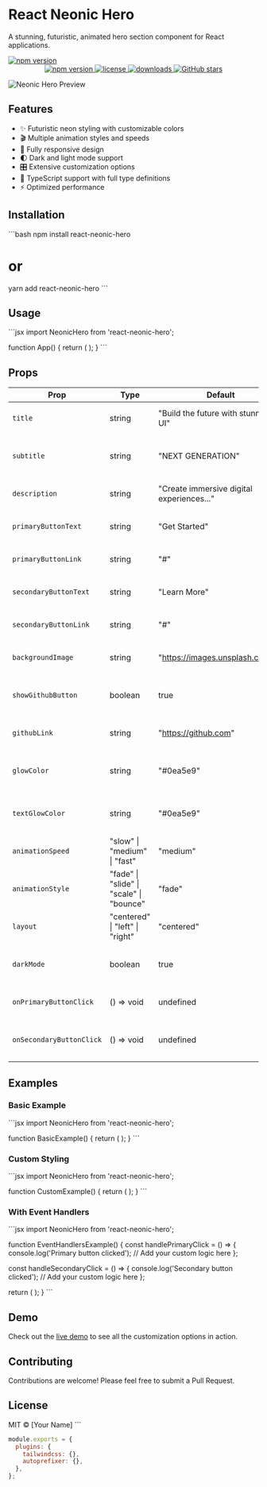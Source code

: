 # React Neonic Hero
A stunning, futuristic, animated hero section component for React applications.

<a href="https://www.npmjs.com/package/bismillahcss">
    <img src="docs/bismillah.svg" alt="npm version">
</a>

<div align="center">
  <a href="https://www.npmjs.com/package/bismillahcss">
    <img src="https://img.shields.io/npm/v/bismillahcss.svg" alt="npm version">
  </a>
  <a href="https://github.com/BismillahCSS/bismillahcss-framework/blob/main/LICENSE">
    <img src="https://img.shields.io/npm/l/bismillahcss.svg" alt="license">
  </a>
  <a href="https://www.npmjs.com/package/bismillahcss">
    <img src="https://img.shields.io/npm/dt/bismillahcss.svg" alt="downloads">
  </a>
  <a href="https://github.com/BismillahCSS/.github/tree/main/profile">
    <img src="https://img.shields.io/github/stars/BismillahCSS/bismillahcss-framework.svg?style=social" alt="GitHub stars">
  </a>
</div>


![Neonic Hero Preview](../public/hero.png)

## Features

- ✨ Futuristic neon styling with customizable colors
- 🎬 Multiple animation styles and speeds
- 📱 Fully responsive design
- 🌓 Dark and light mode support
- 🎛️ Extensive customization options
- 🔧 TypeScript support with full type definitions
- ⚡ Optimized performance

## Installation

\`\`\`bash
npm install react-neonic-hero
# or
yarn add react-neonic-hero
\`\`\`

## Usage

\`\`\`jsx
import NeonicHero from 'react-neonic-hero';

function App() {
  return (
    <NeonicHero 
      title="Build futuristic UIs with Neonic Hero"
      subtitle="NEXT GENERATION"
      description="Create immersive digital experiences with our animated hero component."
      glowColor="#0ea5e9"
      animationStyle="slide"
    />
  );
}
\`\`\`

## Props

| Prop | Type | Default | Description |
|------|------|---------|-------------|
| `title` | string | "Build the future with stunning UI" | Main heading text |
| `subtitle` | string | "NEXT GENERATION" | Small text displayed above the title |
| `description` | string | "Create immersive digital experiences..." | Paragraph text below the title |
| `primaryButtonText` | string | "Get Started" | Text for the primary CTA button |
| `primaryButtonLink` | string | "#" | URL for the primary button |
| `secondaryButtonText` | string | "Learn More" | Text for the secondary button |
| `secondaryButtonLink` | string | "#" | URL for the secondary button |
| `backgroundImage` | string | "https://images.unsplash.com/..." | URL for the background image |
| `showGithubButton` | boolean | true | Whether to show the GitHub button |
| `githubLink` | string | "https://github.com" | URL for the GitHub button |
| `glowColor` | string | "#0ea5e9" | Color for the neon glow effects |
| `textGlowColor` | string | "#0ea5e9" | Color for the text glow effects |
| `animationSpeed` | "slow" \| "medium" \| "fast" | "medium" | Speed of the animations |
| `animationStyle` | "fade" \| "slide" \| "scale" \| "bounce" | "fade" | Style of the animations |
| `layout` | "centered" \| "left" \| "right" | "centered" | Alignment of the content |
| `darkMode` | boolean | true | Whether to use dark mode styling |
| `onPrimaryButtonClick` | () => void | undefined | Callback for primary button click |
| `onSecondaryButtonClick` | () => void | undefined | Callback for secondary button click |

## Examples

### Basic Example

\`\`\`jsx
import NeonicHero from 'react-neonic-hero';

function BasicExample() {
  return (
    <NeonicHero 
      title="Welcome to My Website"
      subtitle="MODERN DESIGN"
      description="Experience the future of web design with our stunning UI components."
      glowColor="#0ea5e9"
    />
  );
}
\`\`\`

### Custom Styling

\`\`\`jsx
import NeonicHero from 'react-neonic-hero';

function CustomExample() {
  return (
    <NeonicHero 
      title="Elevate Your Digital Experience"
      subtitle="PREMIUM QUALITY"
      description="Create immersive web applications with our futuristic components."
      primaryButtonText="Get Started"
      secondaryButtonText="View Demo"
      glowColor="#10b981"
      textGlowColor="#10b981"
      animationStyle="scale"
      animationSpeed="slow"
      layout="left"
      darkMode={true}
    />
  );
}
\`\`\`

### With Event Handlers

\`\`\`jsx
import NeonicHero from 'react-neonic-hero';

function EventHandlersExample() {
  const handlePrimaryClick = () => {
    console.log('Primary button clicked');
    // Add your custom logic here
  };
  
  const handleSecondaryClick = () => {
    console.log('Secondary button clicked');
    // Add your custom logic here
  };

  return (
    <NeonicHero 
      title="Interactive Experience"
      subtitle="FULLY CUSTOMIZABLE"
      description="Add your own event handlers to create interactive experiences."
      onPrimaryButtonClick={handlePrimaryClick}
      onSecondaryButtonClick={handleSecondaryClick}
      animationStyle="bounce"
    />
  );
}
\`\`\`

## Demo

Check out the [live demo](https://your-demo-url.com) to see all the customization options in action.

## Contributing

Contributions are welcome! Please feel free to submit a Pull Request.

## License

MIT © [Your Name]
\`\`\`

```js file="postcss.config.js"
module.exports = {
  plugins: {
    tailwindcss: {},
    autoprefixer: {},
  },
};
